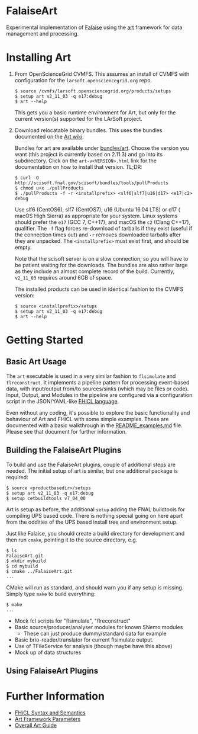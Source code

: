 FalaiseArt
==========

Experimental implementation of [Falaise](https://github.com/supernemo-dbd/falaise) using
the [art](https://art.fnal.gov) framework for data management and processing.


Installing Art
==============

1. From OpenScienceGrid CVMFS. This assumes an install of CVMFS
   with configuration for the `larsoft.opensciencegrid.org` repo.

   ```
   $ source /cvmfs/larsoft.opensciencegrid.org/products/setups
   $ setup art v2_11_03 -q e17:debug
   $ art --help
   ```

   This gets you a basic runtime environment for Art, but only for the
   current version(s) supported for the LArSoft project.

2. Download relocatable binary bundles. This uses the bundles documented
   on the [Art wiki](https://cdcvs.fnal.gov/redmine/projects/cet-is-public/wiki/Get_binary_distributions).

   Bundles for art are available under [bundles/art](https://scisoft.fnal.gov/scisoft/bundles/art/).
   Choose the version you want (this project is currently based on 2.11.3)
   and go into its subdirectory. Click on the `art-v<VERSION>.html` link
   for the documentation on how to install that version. TL;DR:

   ```
   $ curl -O http://scisoft.fnal.gov/scisoft/bundles/tools/pullProducts
   $ chmod u+x ./pullProducts
   $ ./pullProducts -f -r <installprefix> <slf6|slf7|u16|d17> <e17|c2> debug
   ```

   Use slf6 (CentOS6), slf7 (CentOS7), u16 (Ubuntu 16.04 LTS) or d17 (
   macOS High Sierra) as appropriate for your system. Linux systems
   should prefer the `e17` (GCC 7, C++17), and macOS the `c2` (Clang C++17),
   qualifier. The `-f` flag forces re-download of tarballs if they exist
   (useful if the connection times out) and `-r` removes downloaded tarballs
   after they are unpacked. The `<installprefix>` must exist first, and should
   be empty.

   Note that the scisoft server is on a slow connection, so you will
   have to be patient waiting for the downloads. The bundles are also
   rather large as they include an almost complete record of the build.
   Currently, `v2_11_03` requires around 6GB of space.

   The installed products can be used in identical fashion to the CVMFS version:

   ``` console
   $ source <installprefix>/setups
   $ setup art v2_11_03 -q e17:debug
   $ art --help
   ```

Getting Started
===============
Basic Art Usage
---------------

The `art` executable is used in a very similar fashion to `flsimulate` and
`flreconstruct`. It implements a pipeline pattern for processing event-based
data, with input/output from/to sources/sinks (which may be files or code).
Input, Output, and Modules in the pipeline are configured via a configuration
script in the JSON/YAML-like [FHiCL language](https://cdcvs.fnal.gov/redmine/projects/fhicl).

Even without any coding, it's possible to explore the basic functionality and
behaviour of Art and FHiCL with some simple examples. These are documented with
a basic walkthrough in the [README_examples.md](README_examples.md) file. Please
see that document for further information.


Building the FalaiseArt Plugins
--------------------------------

To build and use the FalaiseArt plugins, couple of additional steps are needed.
The initial setup of art is similar, but one additional package is required:

``` console
$ source <productbasedir>/setups
$ setup art v2_11_03 -q e17:debug
$ setup cetbuildtools v7_04_00
```

Art is setup as before, the additional `setup` adding the FNAL buildtools for compiling
UPS based code. There is nothing special going on here apart from the oddities of the UPS
based install tree and environment setup.

Just like Falaise, you should create a build directory for development and then run `cmake`,
pointing it to the source directory, e.g.

``` console
$ ls
FalaiseArt.git
$ mkdir mybuild
$ cd mybuild
$ cmake ../FalaiseArt.git
...
```

CMake will run as standard, and should warn you if any setup is missing. Simply type `make`
to build everything:

``` console
$ make
...
```

- Mock fcl scripts for "flsimulate", "flreconstruct"
- Basic source/producer/analyser modules for known SNemo modules
  - These can just produce dummy/standard data for example
- Basic brio-reader/translator for current flsimulate output.
- Use of TFileService for analysis (though maybe have this above)
- Mock up of data structures

Using FalaiseArt Plugins
-------------------------

Further Information
===================
- [FHiCL Syntax and Semantics](https://cdcvs.fnal.gov/redmine/documents/327)
- [Art Framework Parameters](https://cdcvs.fnal.gov/redmine/projects/art/wiki/ART_framework_parameters)
- [Overall Art Guide](https://cdcvs.fnal.gov/redmine/projects/art/wiki)

